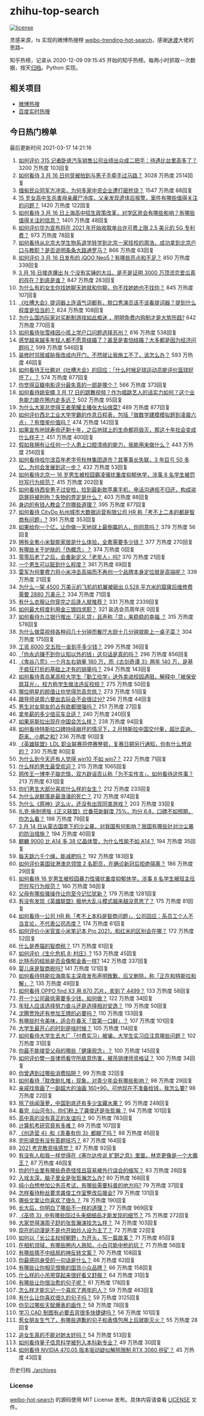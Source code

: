 # zhihu-top-search

[![license](https://img.shields.io/github/license/Arrackisarookie/zhihu-top-search)](https://github.com/Arrackisarookie/zhihu-top-search/blob/master/LICENSE)

灵感来源，ts 实现的微博热搜榜 [weibo-trending-hot-search](https://github.com/justjavac/weibo-trending-hot-search)，感谢[迷渡](https://github.com/justjavac)大佬的思路~

知乎热榜，记录从 2020-12-09 09:15:45 开始的知乎热榜。每两小时抓取一次数据，按天[归档](./archives)。Python 实现。

## 相关项目
+ [微博热搜](https://github.com/Arrackisarookie/weibo-hot-search)
+ [百度实时热搜](https://github.com/Arrackisarookie/baidu-hot-search)

## 今日热门榜单

<!-- Rank Begin -->

最后更新时间 2021-03-17 14:21:16

1. [如何评价 315 记者卧底汽车销售公司业绩出众成二把手：待遇比台里高多了？](https://www.zhihu.com/question/449678180) 3200 万热度 103回复
1. [如何看待 3 月 16 日何炅被拍到与男子手牵手过马路？](https://www.zhihu.com/question/449585882) 3028 万热度 2514回复
1. [缅甸民众同军方冲突，为何多家中资企业遭打砸抢烧？](https://www.zhihu.com/question/449644684) 1547 万热度 88回复
1. [15 岁女高中生杀害母亲藏尸冷库，父亲发现遗体后报警，案件有哪些值得关注的问题？](https://www.zhihu.com/question/449776307) 1420 万热度 122回复
1. [如何看待 3 月 16 日上海高中招生政策改革，对学区房会有哪些影响？有哪些值得关注的信息？](https://www.zhihu.com/question/449671609) 1401 万热度 48回复
1. [如何评价华为宣布将在 2021 年开始收取单台许可费上限 2.5 美元的 5G 专利费？](https://www.zhihu.com/question/449679560) 973 万热度 78回复
1. [如何看待从北京大学生物系退学转学到北京一家技校的周浩，成功拿到北京户口与教职？是否说明条条大路通罗马？](https://www.zhihu.com/question/289071049) 866 万热度 63回复
1. [如何评价 3 月 16 日发布的 iQOO Neo5？有哪些亮点和不足？](https://www.zhihu.com/question/449594522) 850 万热度 339回复
1. [3 月 16 日接连爆出 N 个没有实锤的大瓜，是不是证明 3000 万顶流恋爱瓜真的存在？到底是谁？](https://www.zhihu.com/question/449640992) 847 万热度 283回复
1. [为什么有的女生你找她聊天她就和你聊，你不找她她也不找你？](https://www.zhihu.com/question/438373759) 845 万热度 107回复
1. [《吐槽大会》提词器上连语气词都有，脱口秀演员该不该看提词器？提到什么程度是恰当的？](https://www.zhihu.com/question/449785371) 824 万热度 108回复
1. [为什么国内玩家对买断制游戏如此痴迷 ，明明免费内购制才是大势所趋?](https://www.zhihu.com/question/449099344) 642 万热度 770回复
1. [如何看待张雪峰因小孩上学户口问题选择苏州？](https://www.zhihu.com/question/449231456) 616 万热度 538回复
1. [感觉越来越多年轻人都不愿意结婚了？甚至是害怕结婚？大多都是因为经济问题吗？](https://www.zhihu.com/question/448650271) 599 万热度 546回复
1. [装修时邻居威胁我改成内开门，不然就让我施工不了，该怎么办？](https://www.zhihu.com/question/448288202) 593 万热度 46回复
1. [如何看待王仕鹏对《吐槽大会》的回应：「什么时候足球运动员能评价篮球好坏了」？](https://www.zhihu.com/question/449601303) 574 万热度 877回复
1. [你觉得豆瓣电影评分最失真的一部是哪个？](https://www.zhihu.com/question/346658239) 566 万热度 373回复
1. [如何看待姚安娜 3 月 17 日的跳舞视频？作为唱跳艺人的话实力如何？这个业务能力能在圈内走多远？](https://www.zhihu.com/question/449761543) 502 万热度 95回复
1. [为什么大家总觉得王者荣耀主播张大仙很菜?](https://www.zhihu.com/question/384371807) 489 万热度 877回复
1. [如何评价西北工业大学学霸的作息日程表，包括「做数学建模模拟题到凌晨六点」？有借鉴价值吗？](https://www.zhihu.com/question/449779088) 474 万热度 142回复
1. [如果宣布地球寿命还剩十年，之后地球上的生命都将毁灭，那这十年社会变成什么样子？](https://www.zhihu.com/question/446997841) 451 万热度 400回复
1. [假如我拥有让任何一个人患上口腔溃疡的能力，我能用来做什么？](https://www.zhihu.com/question/448970341) 443 万热度 256回复
1. [如何看待哈尔滨百年老字号秋林集团退市？其董事长失联，3 年巨亏 50 多亿，为何会发展到这一步？](https://www.zhihu.com/question/448970133) 432 万热度 53回复
1. [如何看待北京一 16 岁男生被校园霸凌骚扰重度抑郁休学，涉事 8 名学生被罚抄写行为规范？](https://www.zhihu.com/question/449615368) 415 万热度 202回复
1. [如何看待西安男子过安检，捡到最新款苹果手机，电话沟通拒不归还，构成盗窃罪将被刑拘？失物的界定是什么？](https://www.zhihu.com/question/449610717) 403 万热度 88回复
1. [身边的有钱人教会了你哪些道理？](https://www.zhihu.com/question/430653175) 395 万热度 877回复
1. [如何看待 CityDo 杭州城市大数据运营有限公司 HR 称「考不上二本的都是智商有问题」?](https://www.zhihu.com/question/449638182) 391 万热度 353回复
1. [如果给你一个亿，让你做一天地球上最倒霉的人，你同意吗？](https://www.zhihu.com/question/393195089) 379 万热度 56回复
1. [拥有全套小米智能家居是什么体验，全套需要多少钱？](https://www.zhihu.com/question/356183914) 377 万热度 270回复
1. [有哪些关于护肤的「伪概念」？](https://www.zhihu.com/roundtable/meilifangfalun) 374 万热度 0回复
1. [零零后老了之后，会重新定义「老年人」吗?](https://www.zhihu.com/question/449162702) 370 万热度 21回复
1. [一个男生可以脏到什么程度？](https://www.zhihu.com/question/270616337) 361 万热度 69回复
1. [雷军为何要费力将小米冲击高端而不再创一个品牌本身定位就是高端呢？](https://www.zhihu.com/question/448976877) 339 万热度 21回复
1. [为什么一架 4500 万美元的飞机的机翼被砸出 0.528 平方米的窟窿后维修费需要 2880 万美元？](https://www.zhihu.com/question/446051635) 334 万热度 71回复
1. [有什么衣服让你穿完之后逢人就推荐？](https://www.zhihu.com/question/368860490) 331 万热度 2339回复
1. [如何最大程度利用金三银四求职？](https://www.zhihu.com/xen/market/ecom-page/1350403910050463744) 321 盐选会员周年庆 0回复
1. [如何看待九江银行推出「彩礼贷」且声称「贷」来稳稳的幸福 ？](https://www.zhihu.com/question/449598282) 315 万热度 578回复
1. [为什么做菜视频各种闷几十分钟而餐厅大厨十几分钟就能上一桌子菜？](https://www.zhihu.com/question/387166677) 304 万热度 175回复
1. [工资 8000 交五险一金到手多少钱？](https://www.zhihu.com/question/372675379) 299 万热度 36回复
1. [「你永远赚不到你认知以外的钱」这句话是真的吗？](https://www.zhihu.com/question/444218782) 296 万热度 856回复
1. [《鬼谷八荒》一个月左右销量 180 万，而《古剑奇谭 3》两年 140 万，是基于疯狂打折的基础上才有的销量吗？](https://www.zhihu.com/question/448196510) 294 万热度 143回复
1. [如何看待青岛某高校大学生「勤工俭学」送外卖进校园遇阻，解释中「被保安扇耳光」，校方称学生做法违反校规？](https://www.zhihu.com/question/449697937) 275 万热度 50回复
1. [哪位明星的颜值让你觉得忽高忽低？](https://www.zhihu.com/question/445285593) 273 万热度 51回复
1. [跟导师说周六要出去玩会不会很过分?](https://www.zhihu.com/question/448978057) 256 万热度 44回复
1. [男生对女朋友的占有欲都很强吗？](https://www.zhihu.com/question/332142062) 251 万热度 27回复
1. [拿年薪的多少倍买车合适？](https://www.zhihu.com/question/383531441) 240 万热度 240回复
1. [如果哥斯拉出现在中国会怎么样？](https://www.zhihu.com/question/53249686) 238 万热度 94回复
1. [如何看待特斯拉口碑持续崩坏的情况下，2 月特斯拉中国交付量，超比亚迪、蔚来、小鹏之和?](https://www.zhihu.com/question/448590405) 236 万热度 90回复
1. [《英雄联盟》LDL 职业联赛将停赛整顿，复赛日期另行通知，你有什么想说的？](https://www.zhihu.com/question/449602832) 230 万热度 80回复
1. [为什么到今天还有人觉得 win10 不如 win7？](https://www.zhihu.com/question/449255026) 222 万热度 71回复
1. [什么样的男生最受欢迎？](https://www.zhihu.com/question/30311473) 215 万热度 1065回复
1. [网传王一博李子璇恋情，双方辟谣否认称「为不实传言」，如何看待这件事？](https://www.zhihu.com/question/449636596) 213 万热度 631回复
1. [你们男生大部分喜欢什么样的女生？](https://www.zhihu.com/question/440011949) 212 万热度 233回复
1. [为什么说鲸落是最浪漫的死亡？](https://www.zhihu.com/question/440958548) 212 万热度 974回复
1. [为什么《原神》这么火，还没有出现同类游戏？](https://www.zhihu.com/question/448872686) 203 万热度 33回复
1. [扎克·施耐德版《正义联盟》烂番茄新鲜度 75%，均分 6.8，口碑不如预期，你怎么看？](https://www.zhihu.com/question/449566995) 198 万热度 79回复
1. [3 月 14 日从蒙古国南下的沙尘暴，对我国有何影响？我国有哪些针对沙尘暴的防治措施？](https://www.zhihu.com/question/449452410) 194 万热度 40回复
1. [麒麟 9000 比 A14 多 38 亿晶体管，为什么性能不如 A14？](https://www.zhihu.com/question/448965635) 194 万热度 35回复
1. [每天跳六千个绳，能减肥吗？](https://www.zhihu.com/question/289540511) 192 万热度 183回复
1. [如何评价美国驻港澳总领馆 2 名职员，在确诊新冠后拒绝隔离？](https://www.zhihu.com/question/449472975) 186 万热度 29回复
1. [如何看待 16 岁男生被校园暴力性骚扰重度抑郁休学，涉事 8 名学生被班主任罚抄写行为规范？](https://www.zhihu.com/question/449591184) 180 万热度 56回复
1. [父母有哪些骚操作让你至今记忆犹新？](https://www.zhihu.com/question/306434148) 179 万热度 1281回复
1. [有没有发现《英雄联盟》极地大乱斗模式越来越没意思了？](https://www.zhihu.com/question/444348970) 175 万热度 81回复
1. [如何看待一公司 HR 称「考不上本科是智商问题」，公司回应：系员工个人不当言论，不代表公司态度？](https://www.zhihu.com/question/449763205) 174 万热度 61回复
1. [如何评价小米官宣小米笔记本 Pro 2021，和红米的区别会在哪？](https://www.zhihu.com/question/449610285) 172 万热度 52回复
1. [什么是养猫的智商税？](https://www.zhihu.com/question/445480922) 171 万热度 61回复
1. [如何评价《生化危机 8: 村庄》?](https://www.zhihu.com/question/401056274) 153 万热度 45回复
1. [比特币的结局是否会像郁金香一样?](https://www.zhihu.com/question/445567290) 142 万热度 337回复
1. [婴儿床是智商税吗?](https://www.zhihu.com/question/445039825) 141 万热度 121回复
1. [如何看待特斯拉海南车主深夜发布声明致歉、后又删除，称「正在和特斯拉和解」？](https://www.zhihu.com/question/449776662) 135 万热度 49回复
1. [如何看待 OPPO find X3 用 870 芯片，卖到了 4499？](https://www.zhihu.com/question/448824396) 133 万热度 58回复
1. [开一个公司最低需要多少钱，如何做？](https://www.zhihu.com/question/19841830) 122 万热度 34回复
1. [年轻人应该选择努力奋斗还是选择相对安逸？](https://www.zhihu.com/question/449657927) 119 万热度 50回复
1. [沈腾贾玲还有参加王牌的必要吗？](https://www.zhihu.com/question/447691788) 110 万热度 133回复
1. [有哪些时令美味，适合在春天「尝第一口鲜」？](https://www.zhihu.com/question/449606938) 107 万热度 101回复
1. [大学生最开心的时刻是啥时候？](https://www.zhihu.com/question/448513817) 105 万热度 114回复
1. [如何看待大学生去大厂「付费实习」被骗，大学生实习应注意哪些问题？](https://www.zhihu.com/question/449423976) 102 万热度 31回复
1. [你最不能接受父母的哪些「健康观念」？](https://www.zhihu.com/question/448915301) 100 万热度 145回复
1. [如何评价樊一良律师看守所故意伤害，被吊销律师资格证？](https://www.zhihu.com/question/449488446) 100 万热度 34回复
1. [你曾遇到过哪些消费陷阱？](https://www.zhihu.com/question/449398058) 99 万热度 32回复
1. [如何看待「耽改剧扎堆」现象，对青少年会有哪些影响？](https://www.zhihu.com/question/449585706) 98 万热度 29回复
1. [亲戚找我画了一副超大的油画 160*90，可他现在不准备给钱，我怎么要?](https://www.zhihu.com/question/449074471) 98 万热度 22回复
1. [除了徐闻菠萝，中国到底还有多少宝藏水果？](https://www.zhihu.com/question/448462051) 95 万热度 248回复
1. [看完《山河令》，你们粉上了龚俊还是张哲瀚 ？](https://www.zhihu.com/question/449243255) 94 万热度 101回复
1. [高中真的没有真正的友谊吗？](https://www.zhihu.com/question/440800403) 90 万热度 783回复
1. [计算机考研究竟有多难？](https://www.zhihu.com/question/25507020) 89 万热度 107回复
1. [《创造营 4》和《青春有你 3》都糊了吗？](https://www.zhihu.com/question/449263513) 88 万热度 85回复
1. [完形填空有没有答题技巧？](https://www.zhihu.com/question/21864589) 87 万热度 164回复
1. [2021 考完教资啥感觉？](https://www.zhihu.com/question/449137629) 87 万热度 92回复
1. [有没有人和我一样觉得在《塞尔达传说 旷野之息》里面，林克更像是一个大魔王？](https://www.zhihu.com/question/427646550) 87 万热度 46回复
1. [你的行业里有哪些奇奇怪怪且容易被外行误会的缩写？](https://www.zhihu.com/question/449614248) 83 万热度 28回复
1. [入戏太深，脑子里全是张哲瀚怎么办?](https://www.zhihu.com/question/447838512) 80 万热度 168回复
1. [纯小白想参加公务员考试，有哪些需要科普的地方吗?](https://www.zhihu.com/question/346398474) 79 万热度 37回复
1. [怎样看待粉丝要求龚俊工作室整改后援会?](https://www.zhihu.com/question/449338996) 79 万热度 131回复
1. [哪些文案让你喜欢了很久？](https://www.zhihu.com/question/442927183) 78 万热度 190回复
1. [长大后，你明白了哪些不一样的道理？](https://www.zhihu.com/question/45394531) 77 万热度 969回复
1. [《巫师 3》中有哪些回过头来细细品才能发现的细节？](https://www.zhihu.com/question/63376355) 75 万热度 272回复
1. [大家觉得演周子舒的张哲瀚演技怎么样？](https://www.zhihu.com/question/447719280) 74 万热度 103回复
1. [现在的动漫是不是也开始炒人设为主了？](https://www.zhihu.com/question/449250632) 72 万热度 22回复
1. [如何以「长公主权倾朝野」为开头，写一篇故事？](https://www.zhihu.com/question/402010747) 71 万热度 85回复
1. [在相机领域，有哪些圈内人熟知，小白可能中枪的坑？](https://www.zhihu.com/question/447567781) 71 万热度 56回复
1. [有哪些猜不中结局的神反转文案？](https://www.zhihu.com/question/440291385) 70 万热度 108回复
1. [你最感同身受的一句话是什么？](https://www.zhihu.com/question/446459699) 66 万热度 62回复
1. [有哪些让你相见恨晚的国货小众品牌？](https://www.zhihu.com/question/382874258) 66 万热度 158回复
1. [什么样的小吊带穿起来很好看又舒服？](https://www.zhihu.com/question/446715939) 64 万热度 31回复
1. [有哪些让你很治愈的句子呢？](https://www.zhihu.com/question/441551495) 61 万热度 178回复
1. [怎么样才能忘记一个喜欢了两年的人？](https://www.zhihu.com/question/448026407) 59 万热度 463回复
1. [有什么让你喜欢很久的句子吗？](https://www.zhihu.com/question/437789442) 59 万热度 3125回复
1. [你见过哪些天赋爆表的画作？](https://www.zhihu.com/question/319668489) 58 万热度 78回复
1. [学习 CAD 制图有必要去背很多快捷键吗？](https://www.zhihu.com/question/350875836) 56 万热度 101回复
1. [惹女朋友生气了，有哪些道歉的句子和表情包用上后就能灭火？](https://www.zhihu.com/question/371652755) 55 万热度 28回复
1. [追女生真的不能对她太好吗？](https://www.zhihu.com/question/435541311) 54 万热度 513回复
1. [如何看待量子信息科学被列入本科新专业？](https://www.zhihu.com/question/447131529) 49 万热度 30回复
1. [如何看待 NVIDIA 470.05 版本驱动疑似解除限制 RTX 3060 挖矿？](https://www.zhihu.com/question/449538339) 45 万热度 43回复
<!-- Rank End -->

历史归档 [./archives](./archives)

### License

[weibo-hot-search](https://github.com/Arrackisarookie/zhihu-top-search) 的源码使用 MIT License 发布。具体内容请查看 [LICENSE](./LICENSE) 文件。
